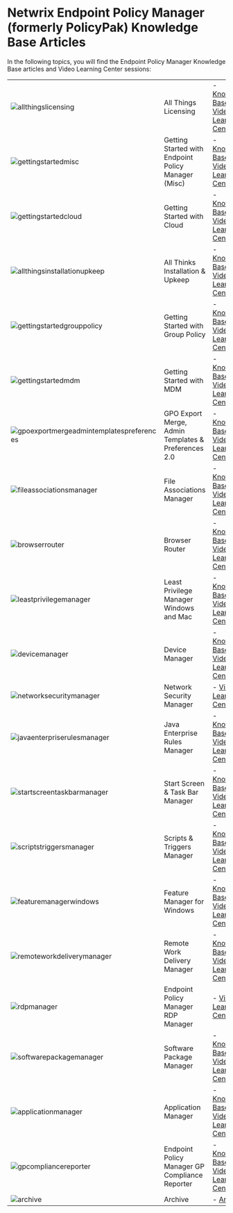 # Netwrix Endpoint Policy Manager (formerly PolicyPak) Knowledge Base Articles

In the following topics, you will find the Endpoint Policy Manager Knowledge Base articles and Video
Learning Center sessions:

|                                                                                                                                                        |                                                     |                                                                                                                                        |
| ------------------------------------------------------------------------------------------------------------------------------------------------------ | --------------------------------------------------- | -------------------------------------------------------------------------------------------------------------------------------------- |
| ![allthingslicensing](/img/product_docs/endpointpolicymanager/allthingslicensing.webp)                                           | All Things Licensing                                | - [Knowledge Base](/docs/endpointpolicymanager/knowledgebase.md) - [Video Learning Center](/docs/endpointpolicymanager/video/index.md) |
| ![gettingstartedmisc](/img/product_docs/endpointpolicymanager/gettingstartedmisc.webp)                                           | Getting Started with Endpoint Policy Manager (Misc) | - [Knowledge Base](/docs/endpointpolicymanager/knowledgebase.md) - [Video Learning Center](/docs/endpointpolicymanager/video/index.md) |
| ![gettingstartedcloud](/img/product_docs/endpointpolicymanager/gettingstartedcloud.webp)                                         | Getting Started with Cloud                          | - [Knowledge Base](/docs/endpointpolicymanager/knowledgebase.md) - [Video Learning Center](/docs/endpointpolicymanager/video/index.md) |
| ![allthingsinstallationupkeep](/img/product_docs/endpointpolicymanager/allthingsinstallationupkeep.webp)                         | All Thinks Installation & Upkeep                    | - [Knowledge Base](/docs/endpointpolicymanager/knowledgebase.md) - [Video Learning Center](/docs/endpointpolicymanager/video/index.md) |
| ![gettingstartedgrouppolicy](/img/product_docs/endpointpolicymanager/gettingstartedmisc.webp)                                    | Getting Started with Group Policy                   | - [Knowledge Base](/docs/endpointpolicymanager/knowledgebase.md) - [Video Learning Center](/docs/endpointpolicymanager/video/index.md) |
| ![gettingstartedmdm](/img/product_docs/endpointpolicymanager/gettingstartedmdm.webp)                                             | Getting Started with MDM                            | - [Knowledge Base](/docs/endpointpolicymanager/knowledgebase.md) - [Video Learning Center](/docs/endpointpolicymanager/video/index.md) |
| ![gpoexportmergeadmintemplatespreferences](/img/product_docs/endpointpolicymanager/gpoexportmergeadmintemplatespreferences.webp) | GPO Export Merge, Admin Templates & Preferences 2.0 | - [Knowledge Base](/docs/endpointpolicymanager/knowledgebase.md) - [Video Learning Center](/docs/endpointpolicymanager/video/index.md) |
| ![fileassociationsmanager](/img/product_docs/endpointpolicymanager/fileassociationsmanager.webp)                                 | File Associations Manager                           | - [Knowledge Base](/docs/endpointpolicymanager/knowledgebase.md) - [Video Learning Center](/docs/endpointpolicymanager/video/index.md) |
| ![browserrouter](/img/product_docs/endpointpolicymanager/browserrouter.webp)                                                     | Browser Router                                      | - [Knowledge Base](/docs/endpointpolicymanager/knowledgebase.md) - [Video Learning Center](/docs/endpointpolicymanager/video/index.md) |
| ![leastprivilegemanager](/img/product_docs/endpointpolicymanager/leastprivilegemanager.webp)                                     | Least Privilege Manager Windows and Mac             | - [Knowledge Base](/docs/endpointpolicymanager/knowledgebase.md) - [Video Learning Center](/docs/endpointpolicymanager/video/index.md) |
| ![devicemanager](/img/product_docs/endpointpolicymanager/devicemanager.webp)                                                     | Device Manager                                      | - [Knowledge Base](/docs/endpointpolicymanager/knowledgebase.md) - [Video Learning Center](/docs/endpointpolicymanager/video/index.md) |
| ![networksecuritymanager](/img/product_docs/endpointpolicymanager/networksecuritymanager.webp)                                   | Network Security Manager                            | - [Video Learning Center](/docs/endpointpolicymanager/video/index.md)                                                                  |
| ![javaenterpriserulesmanager](/img/product_docs/endpointpolicymanager/javaenterpriserulesmanager.webp)                           | Java Enterprise Rules Manager                       | - [Knowledge Base](/docs/endpointpolicymanager/knowledgebase.md) - [Video Learning Center](/docs/endpointpolicymanager/video/index.md) |
| ![startscreentaskbarmanager](/img/product_docs/endpointpolicymanager/startscreentaskbarmanager.webp)                             | Start Screen & Task Bar Manager                     | - [Knowledge Base](/docs/endpointpolicymanager/knowledgebase.md) - [Video Learning Center](/docs/endpointpolicymanager/video/index.md) |
| ![scriptstriggersmanager](/img/product_docs/endpointpolicymanager/scriptstriggersmanager.webp)                                   | Scripts & Triggers Manager                          | - [Knowledge Base](/docs/endpointpolicymanager/knowledgebase.md) - [Video Learning Center](/docs/endpointpolicymanager/video/index.md) |
| ![featuremanagerwindows](/img/product_docs/endpointpolicymanager/featuremanagerwindows.webp)                                     | Feature Manager for Windows                         | - [Knowledge Base](/docs/endpointpolicymanager/knowledgebase.md) - [Video Learning Center](/docs/endpointpolicymanager/video/index.md) |
| ![remoteworkdeliverymanager](/img/product_docs/endpointpolicymanager/remoteworkdeliverymanager.webp)                             | Remote Work Delivery Manager                        | - [Knowledge Base](/docs/endpointpolicymanager/knowledgebase.md) - [Video Learning Center](/docs/endpointpolicymanager/video/index.md) |
| ![rdpmanager](/img/product_docs/endpointpolicymanager/rdpmanager.webp)                                                           | Endpoint Policy Manager RDP Manager                 | - [Video Learning Center](/docs/endpointpolicymanager/video/index.md)                                                                  |
| ![softwarepackagemanager](/img/product_docs/endpointpolicymanager/softwarepackagemanager.webp)                                   | Software Package Manager                            | - [Knowledge Base](/docs/endpointpolicymanager/knowledgebase.md) - [Video Learning Center](/docs/endpointpolicymanager/video/index.md) |
| ![applicationmanager](/img/product_docs/endpointpolicymanager/applicationmanager.webp)                                           | Application Manager                                 | - [Knowledge Base](/docs/endpointpolicymanager/knowledgebase.md) - [Video Learning Center](/docs/endpointpolicymanager/video/index.md) |
| ![gpcompliancereporter](/img/product_docs/endpointpolicymanager/gpcompliancereporter.webp)                                       | Endpoint Policy Manager GP Compliance Reporter      | - [Knowledge Base](/docs/endpointpolicymanager/knowledgebase.md) - [Video Learning Center](/docs/endpointpolicymanager/video/index.md) |
| ![archive](/img/product_docs/endpointpolicymanager/archive.webp)                                                                                    | Archive                                             | - [Archive](/docs/endpointpolicymanager/archive/overview.md)                                                                           |
